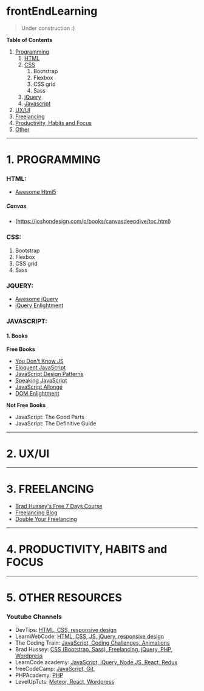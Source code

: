 # frontEndLearning

> Under construction :)

**Table of Contents**
1. [Programming](https://github.com/codergy/frontEndLearning/blob/master/README.md#programming)
   1. [HTML](https://github.com/codergy/frontEndLearning/blob/master/README.md#html)
   2. [CSS](https://github.com/codergy/frontEndLearning/blob/master/README.md#css)
      1. Bootstrap
      2. Flexbox
      3. CSS grid
      4. Sass
   3. [jQuery](https://github.com/codergy/frontEndLearning/blob/master/README.md#jquery)
   4. [Javascript](https://github.com/codergy/frontEndLearning/blob/master/README.md#javascript)
2. [UX/UI](https://github.com/codergy/frontEndLearning/blob/master/README.md#uxui)
3. [Freelancing](https://github.com/codergy/frontEndLearning/blob/master/README.md#freelancing)
4. [Productivity, Habits and Focus](https://github.com/codergy/frontEndLearning/blob/master/README.md#productivity-habits-and-focus)
5. [Other](https://github.com/codergy/frontEndLearning/blob/master/README.md#other)

<hr>

# 1. PROGRAMMING

### HTML:
- [Awesome Html5](https://github.com/diegocard/awesome-html5)

##### Canvas
  - (https://joshondesign.com/p/books/canvasdeepdive/toc.html)

### CSS:
   1. Bootstrap
   2. Flexbox
   3. CSS grid
   4. Sass

### JQUERY:
- [Awesome jQuery](https://github.com/petk/awesome-jquery)
- [jQuery Enlightment](http://jqueryenlightenment.com/jquery_enlightenment.pdf)

### JAVASCRIPT:

#### 1. Books

**Free Books**

  - [You Don't Know JS](https://github.com/getify/You-Dont-Know-JS)
  - [Eloquent JavaScript](http://eloquentjavascript.net/)
  - [JavaScript Design Patterns](https://addyosmani.com/resources/essentialjsdesignpatterns/book/)
  - [Speaking JavaScript](http://speakingjs.com/es5/index.html)
  - [JavaScript Allongé](https://leanpub.com/javascriptallongesix/read)
  - [DOM Enlightment](http://domenlightenment.com/)
    
**Not Free Books**
  - JavaScript: The Good Parts
  - JavaScript: The Definitive Guide

<hr>

# 2. UX/UI

<hr>

# 3. FREELANCING

- [Brad Hussey's Free 7 Days Course](http://www.bradhussey.ca/)
- [Freelancing Blog](https://harpoonapp.com/blog/category/freelancing)
- [Double Your Freelancing](https://doubleyourfreelancing.com/)

<hr>

# 4. PRODUCTIVITY, HABITS and FOCUS

<hr>

# 5. OTHER RESOURCES

### Youtube Channels
- DevTips: [HTML, CSS, responsive design](https://www.youtube.com/user/DevTipsForDesigners)
- LearnWebCode: [HTML, CSS, JS, jQuery, responsive design](https://www.youtube.com/channel/UCHRp19HU7Y2LwfI0Ai6WAGQ)
- The Coding Train: [JavaScript, Coding Challenges, Animations](https://www.youtube.com/user/shiffman/)
- Brad Hussey: [CSS (Bootstrap, Sass), Freelancing, jQuery, PHP, Wordpress](https://www.youtube.com/channel/UCVguiojKA6iobcySMJ5boNA)
- LearnCode.academy: [JavaScript, jQuery, Node.JS, React, Redux](https://www.youtube.com/channel/UCVTlvUkGslCV_h-nSAId8Sw)
- freeCodeCamp: [JavaScript, Git, ](https://www.youtube.com/channel/UC8butISFwT-Wl7EV0hUK0BQ)
- PHPAcademy: [PHP](https://www.youtube.com/user/phpacademy)
- LevelUpTuts: [Meteor, React, Wordpress](https://www.youtube.com/user/LevelUpTuts/playlists)






